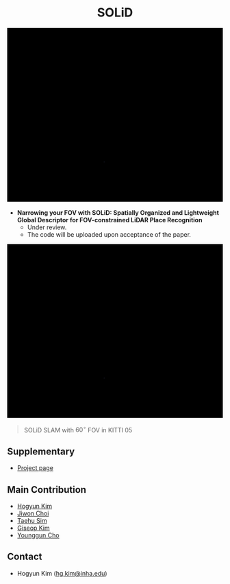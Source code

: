 <div align="center">
    <h1>SOLiD </h1>
<div>
	
![image](fig/kitti05_solid.gif)

</div>

</div>

* **Narrowing your FOV with SOLiD: Spatially Organized and Lightweight Global Descriptor for FOV-constrained LiDAR Place Recognition**
	* Under review.
	* The code will be uploaded upon acceptance of the paper.

![image](fig/kitti05_solid.gif)
> SOLiD SLAM with $60^\circ$ FOV in KITTI 05

## Supplementary
* [Project page](https://sites.google.com/view/lidar-solid)

## Main Contribution
* [Hogyun Kim](https://scholar.google.com/citations?user=t5UEbooAAAAJ&hl=ko)
* [Jiwon Choi](https://scholar.google.com/citations?user=wL8VdUMAAAAJ&hl=ko)
* [Taehu Sim](https://scholar.google.com/citations?user=UPg-JuQAAAAJ&hl=ko)
* [Giseop Kim](https://scholar.google.com/citations?user=9mKOLX8AAAAJ&hl=ko)
* [Younggun Cho](https://scholar.google.com/citations?user=W5MOKWIAAAAJ&hl=ko)

## Contact
* Hogyun Kim (hg.kim@inha.edu)
